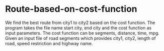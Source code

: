 # Route-based-on-cost-function
We find the best route from city1 to city2 based on the cost function. The program takes the file name start city, end city and the cost function as input parameters.  The cost function can be segments, distance, time, mpg. Given an input file of road segments which provides city1, city2, length of road, speed restriction and highway name. 
